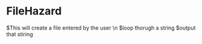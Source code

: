# FileHazard


$This will create a file entered by the user \n
$loop thorugh a string
$output that stiring
